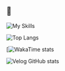 ## 👋

<!--
**ruk13xa/ruk13xa** is a ✨ _special_ ✨ repository because its `README.md` (this file) appears on your GitHub profile.

Here are some ideas to get you started:

- 🔭 I’m currently working on ...
- 🌱 I’m currently learning ...
- 👯 I’m looking to collaborate on ...
- 🤔 I’m looking for help with ...
- 💬 Ask me about ...
- 📫 How to reach me: ...
- 😄 Pronouns: ...
- ⚡ Fun fact: ...
-->

![My Skills](https://skillicons.dev/icons?i=ts,python,cpp)

![Top Langs](https://github-readme-stats.vercel.app/api/top-langs/?username=ruk13xa)

[![ WakaTime stats](https://github-readme-stats.vercel.app/api/wakatime?username=ruk13xa)

![Velog GitHub stats](https://velog-github-badge.vercel.app/badge/ruk13xa?theme=dark&posts=3)